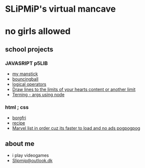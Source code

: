 # SLiPMiP's virtual mancave
# no girls allowed

## school projects

### JAVASRIPT p5LIB
- [my manstick](stickman/)
- [bouncingball](bouncingball/)
- [logical operators](logicaloperators/)
- [Draw lines to the limits of your hearts content or another limit](logicaloperators/)
- [Terning - args using node](terning/)

### html ; css
- [borgfri](borgfri/)
- [recipe](opskrift/)
- [Marvel list in order cuz its faster to load and no ads pogpogpog](MARVEL/)

## about me
- i play videogames 
- Slipmip@outlook.dk